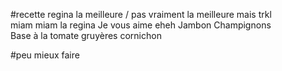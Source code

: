 #recette regina la meilleure / pas vraiment la meilleure mais trkl  
miam miam la regina Je vous aime eheh 
Jambon 
Champignons  
Base à la tomate 
gruyères
cornichon


#peu mieux faire

